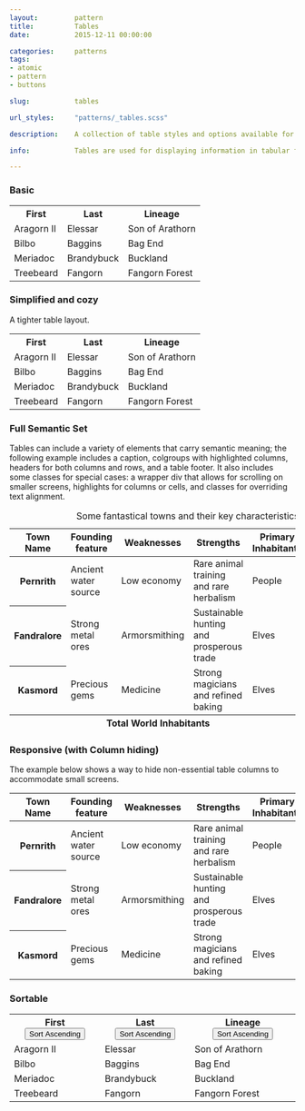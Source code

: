 ```yaml
---
layout:         pattern
title:          Tables
date:           2015-12-11 00:00:00

categories:     patterns
tags:
- atomic
- pattern
- buttons

slug:           tables

url_styles:     "patterns/_tables.scss"

description:    A collection of table styles and options available for displaying tabular data in the edX platform.

info:           Tables are used for displaying information in tabular format, where is useful to be able to examine and compare data or information in columns and rows. edX offers several table styles to provide ways to display most tabular data, including an example that contains the full set of supported semantic elements.

---
```


<h3 class="hd-6 example-set-hd">Basic</h3>
<div class="example-set">
  <table class="table">
    <tr>
      <th scope="col">First</th>
      <th scope="col">Last</th>
      <th scope="col">Lineage</th>
    </tr>
    <tr>
      <td>Aragorn II</td>
      <td>Elessar</td>
      <td>Son of Arathorn</td>
    </tr>
    <tr>
      <td>Bilbo</td>
      <td>Baggins</td>
      <td>Bag End</td>
    </tr>
    <tr>
      <td>Meriadoc</td>
      <td>Brandybuck</td>
      <td>Buckland</td>
    </tr>
    <tr>
      <td>Treebeard</td>
      <td>Fangorn</td>
      <td>Fangorn Forest</td>
    </tr>
  </table>
</div>

<h3 class="hd-6 example-set-hd">Simplified and cozy</h3>

<div class="example-set-description copy-meta">
    <p>A tighter table layout.</p>
</div>

<div class="example-set">
  <table class="table table-simplified table-cozy">
    <tr>
      <th scope="col">First</th>
      <th scope="col">Last</th>
      <th scope="col">Lineage</th>
    </tr>
    <tr>
      <td>Aragorn II</td>
      <td>Elessar</td>
      <td>Son of Arathorn</td>
    </tr>
    <tr>
      <td>Bilbo</td>
      <td>Baggins</td>
      <td>Bag End</td>
    </tr>
    <tr>
      <td>Meriadoc</td>
      <td>Brandybuck</td>
      <td>Buckland</td>
    </tr>
    <tr>
      <td>Treebeard</td>
      <td>Fangorn</td>
      <td>Fangorn Forest</td>
    </tr>
  </table>
</div>

<h3 class="hd-6 example-set-hd">Full Semantic Set</h3>

<div class="example-set-description copy-meta">
    <p>Tables can include a variety of elements that carry semantic meaning; the following example includes a caption, colgroups with highlighted columns, headers for both columns and rows, and a table footer. It also includes some classes for special cases: a wrapper div that allows for scrolling on smaller screens, highlights for columns or cells, and classes for overriding text alignment.</p>
</div>

<div class="example-set">
  <div class="wrapper-table-scrollable">
    <table class="table">
      <caption>Some fantastical towns and their key characteristics</caption>
      <colgroup class="colgroup">
        <col class="col col1">
      </colgroup>
      <colgroup class="colgroup">
        <col class="col col2">
        <col class="col col3 is-highlighted">
        <col class="col col4">
        <col class="col col5">
      </colgroup>
      <colgroup class="colgroup is-highlighted">
        <col class="col col6">
      </colgroup>
      <thead>
        <tr>
          <th scope="col">Town Name</th>
          <th scope="col">Founding feature</th>
          <th scope="col">Weaknesses</th>
          <th scope="col">Strengths</th>
          <th scope="col">Primary Inhabitants</th>
          <th scope="col">No. Inhabitants</th>
        </tr>
      </thead>
      <tbody>
        <tr>
          <th scope="row">Pernrith</th>
          <td>Ancient water source</td>
          <td>Low economy</td>
          <td>Rare animal training and rare herbalism</td>
          <td>People</td>
          <td class="align-right">15</td>
        </tr>
        <tr>
          <th scope="row">Fandralore</th>
          <td>Strong metal ores</td>
          <td>Armorsmithing</td>
          <td>Sustainable hunting and prosperous trade</td>
          <td>Elves</td>
          <td class="align-right">20</td>
        </tr>
        <tr class="highlight">
          <th scope="row">Kasmord</th>
          <td>Precious gems</td>
          <td>Medicine</td>
          <td>Strong magicians and refined baking</td>
          <td>Elves</td>
          <td class="align-right">25</td>
        </tr>
      </tbody>
      <tfoot>
        <tr class="align-right">
          <th scope="row" colspan="5">Total World Inhabitants</th>
          <td class="align-right">60</td>
        </tr>
      </tfoot>
    </table>
  </div>
</div>

<h3 class="hd-6 example-set-hd">Responsive (with Column hiding)</h3>

<div class="example-set-description copy-meta">
    <p>The example below shows a way to hide non-essential table columns to accommodate small screens.</p>
</div>

<div class="example-set">
  <table class="table table-responsive">
    <colgroup class="colgroup">
      <col class="col col1">
    </colgroup>
    <colgroup class="colgroup">
      <col class="col col2">
      <col class="col col3">
      <col class="col col4">
      <col class="col col5">
    </colgroup>
    <colgroup class="colgroup">
      <col class="col col6">
    </colgroup>
    <thead>
      <tr>
        <th scope="col">Town Name</th>
        <th scope="col">Founding feature</th>
        <th scope="col" class="supplemental">Weaknesses</th>
        <th scope="col" class="supplemental">Strengths</th>
        <th scope="col">Primary Inhabitants</th>
        <th scope="col">No. Inhabitants</th>
      </tr>
    </thead>
    <tbody>
      <tr>
        <th scope="row">Pernrith</th>
        <td>Ancient water source</td>
        <td class="supplemental">Low economy</td>
        <td class="supplemental">Rare animal training and rare herbalism</td>
        <td>People</td>
        <td>15</td>
      </tr>
      <tr>
        <th scope="row">Fandralore</th>
        <td>Strong metal ores</td>
        <td class="supplemental">Armorsmithing</td>
        <td class="supplemental">Sustainable hunting and prosperous trade</td>
        <td>Elves</td>
        <td>20</td>
      </tr>
      <tr>
        <th scope="row">Kasmord</th>
        <td>Precious gems</td>
        <td class="supplemental">Medicine</td>
        <td class="supplemental">Strong magicians and refined baking</td>
        <td>Elves</td>
        <td>25</td>
      </tr>
    </tbody>
  </table>
</div>


<h3 class="hd-6 example-set-hd">Sortable</h3>
<div class="example-set">
  <table class="table table-sortable">
    <tr>
      <th scope="col" class="sortable sort-current sort-descending">
        First
        <button class="sort action-sort">
          <span class="icon-fallback icon-fallback-text">
            <span class="icon icon-sort" aria-hidden="true"></span>
            <span class="text">Sort<span class="sr">&nbsp;Ascending</span></span>
          </span>
        </button>
      </th>
      <th scope="col" class="sortable">
        Last
        <button class="sort action-sort">
          <span class="icon-fallback icon-fallback-text">
            <span class="icon icon-sort" aria-hidden="true"></span>
            <span class="text">Sort<span class="sr">&nbsp;Ascending</span></span>
          </span>
        </button>
      </th>
      <th scope="col" class="sortable">
        Lineage
        <button class="sort action-sort">
          <span class="icon-fallback icon-fallback-text">
            <span class="icon icon-sort" aria-hidden="true"></span>
            <span class="text">Sort<span class="sr">&nbsp;Ascending</span></span>
          </span>
        </button>
      </th>
    </tr>
    <tr>
      <td>Aragorn II</td>
      <td>Elessar</td>
      <td>Son of Arathorn</td>
    </tr>
    <tr>
      <td>Bilbo</td>
      <td>Baggins</td>
      <td>Bag End</td>
    </tr>
    <tr>
      <td>Meriadoc</td>
      <td>Brandybuck</td>
      <td>Buckland</td>
    </tr>
    <tr>
      <td>Treebeard</td>
      <td>Fangorn</td>
      <td>Fangorn Forest</td>
    </tr>
  </table>
</div>
